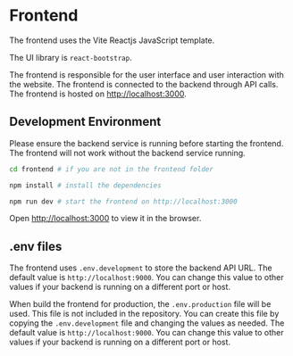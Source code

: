 # Frontend

The frontend uses the Vite Reactjs JavaScript template. 

The UI library is `react-bootstrap`.

The frontend is responsible for the user interface and user interaction with the website. The frontend is connected to the backend through API calls. The frontend is hosted on [http://localhost:3000](http://localhost:3000).

## Development Environment

Please ensure the backend service is running before starting the frontend. The frontend will not work without the backend service running.

```bash
cd frontend # if you are not in the frontend folder

npm install # install the dependencies

npm run dev # start the frontend on http://localhost:3000
```

Open [http://localhost:3000](http://localhost:3000) to view it in the browser.

## .env files

The frontend uses `.env.development` to store the backend API URL. The default value is `http://localhost:9000`. You can change this value to other values if your backend is running on a different port or host. 

When build the frontend for production, the `.env.production` file will be used. This file is not included in the repository. You can create this file by copying the `.env.development` file and changing the values as needed. The default value is `http://localhost:9000`. You can change this value to other values if your backend is running on a different port or host.
